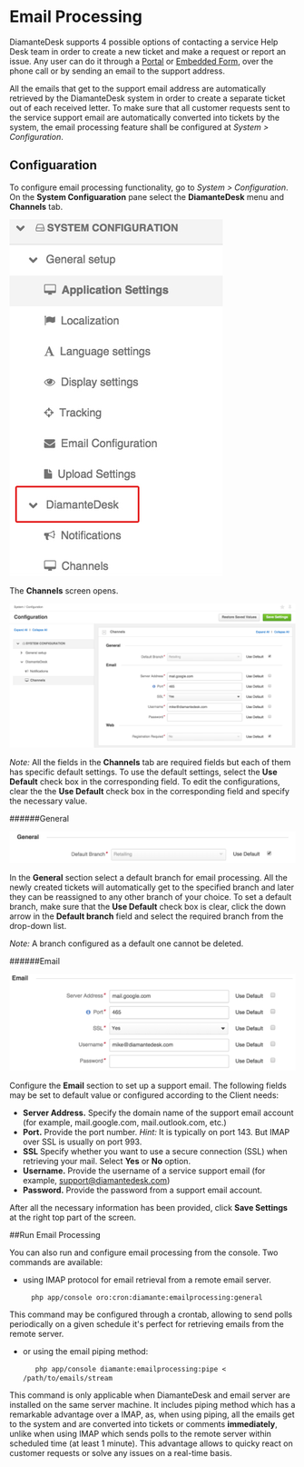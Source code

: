 # Email Processing

DiamanteDesk supports 4 possible options of contacting a service Help Desk team in order to create a new ticket and make a request or report an issue. Any user can do it through a [Portal](portal.md) or [Embedded Form](embedded-form.md), over the phone call or by sending an email to the support address.

All the emails that get to the support email address are automatically retrieved by the DiamanteDesk system in order to create a  separate ticket out of each received letter. To make sure that all customer requests sent to the service support email are automatically converted into tickets by the system, the email processing feature shall be configured at  _System > Configuration_.

## Configuaration

To configure email processing functionality, go to _System > Configuration_. On the **System Configuaration** pane select the **DiamanteDesk** menu and **Channels** tab.

![System configuration](img/sys_config.jpg)

The **Channels** screen opens.

![Channels](img/channels.png)

_Note:_ All the fields in the **Channels** tab are required fields but each of them has specific default settings. To use the default settings, select the **Use Default** check box in the corresponding field. To edit the configurations, clear the the **Use Default** check box in the corresponding field and specify the  necessary value.

######General

![General](img/general.png)

In the **General** section select a default branch for email processing. All the newly created tickets will automatically get to the specified branch and later they can be reassigned to any other branch of your choice.
To set a default branch, make sure that the **Use Default** check box is clear, click the down arrow in the **Default branch** field and select the required branch from the drop-down list.

_Note:_ A branch configured as a default one cannot be deleted.

######Email

![Email](img/email.png)

Configure the **Email** section to set up a support email. The following fields may be set to default value or configured according to the Client needs:

* **Server Address.** Specify the domain name of the support email account (for example, mail.google.com, mail.outlook.com, etc.)
* **Port.** Provide the port number. _Hint:_ It is typically on port 143. But IMAP over SSL is usually on port 993.
* **SSL** Specify whether you want to use a secure connection (SSL) when retrieving your mail. Select **Yes** or **No** option.
* **Username.** Provide the username of a service support email (for example, support@diamantedesk.com)
* **Password.** Provide the password from a support email account.

After all the necessary information has been provided, click **Save Settings** at the right top part of the screen.

##Run Email Processing

You can also run and configure email processing from the console. Two commands are available:

* using IMAP protocol for email retrieval from a remote email server.

        php app/console oro:cron:diamante:emailprocessing:general

This command may be configured through a crontab, allowing to send polls periodically on a given schedule it's perfect for retrieving emails from the remote server.

* or using the email piping method:

         php app/console diamante:emailprocessing:pipe <  /path/to/emails/stream

This command is only applicable when DiamanteDesk and email server are installed on the same server machine. It includes piping method which has a remarkable advantage over a IMAP, as,  when using piping, all the emails get to the system and are converted into tickets or comments **immediately**, unlike when using IMAP which sends polls to the remote server within scheduled time (at least 1 minute). This advantage allows to quicky react on customer requests or solve any issues on a real-time basis.